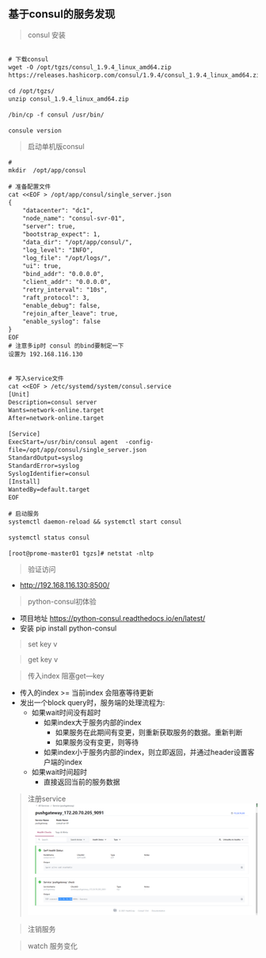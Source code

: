 ## 基于consul的服务发现

> consul 安装
```shell script

# 下载consul
wget -O /opt/tgzs/consul_1.9.4_linux_amd64.zip  https://releases.hashicorp.com/consul/1.9.4/consul_1.9.4_linux_amd64.zip 

cd /opt/tgzs/
unzip consul_1.9.4_linux_amd64.zip

/bin/cp -f consul /usr/bin/

consule version
```

> 启动单机版consul
```shell script
# 
mkdir  /opt/app/consul

# 准备配置文件
cat <<EOF > /opt/app/consul/single_server.json
{
    "datacenter": "dc1",
    "node_name": "consul-svr-01",
    "server": true,
    "bootstrap_expect": 1,
    "data_dir": "/opt/app/consul/",
    "log_level": "INFO",
    "log_file": "/opt/logs/",
    "ui": true,
    "bind_addr": "0.0.0.0",
    "client_addr": "0.0.0.0",
    "retry_interval": "10s",
    "raft_protocol": 3,
    "enable_debug": false,
    "rejoin_after_leave": true,
    "enable_syslog": false
}
EOF
# 注意多ip时 consul 的bind要制定一下
设置为 192.168.116.130


# 写入service文件
cat <<EOF > /etc/systemd/system/consul.service
[Unit]
Description=consul server
Wants=network-online.target
After=network-online.target

[Service]
ExecStart=/usr/bin/consul agent  -config-file=/opt/app/consul/single_server.json
StandardOutput=syslog
StandardError=syslog
SyslogIdentifier=consul
[Install]
WantedBy=default.target
EOF

# 启动服务
systemctl daemon-reload && systemctl start consul   

systemctl status consul 

[root@prome-master01 tgzs]# netstat -nltp
```

> 验证访问
- http://192.168.116.130:8500/

> python-consul初体验
- 项目地址  https://python-consul.readthedocs.io/en/latest/
- 安装 pip install python-consul
> set key v

> get key v

> 传入index 阻塞get—key
- 传入的index >= 当前index 会阻塞等待更新
- 发出一个block query时，服务端的处理流程为:
    - 如果wait时间没有超时
        - 如果index大于服务内部的index
            - 如果服务在此期间有变更，则重新获取服务的数据。重新判断
            - 如果服务没有变更，则等待
        - 如果index小于服务内部的index，则立即返回，并通过header设置客户端的index
    - 如果wait时间超时
        - 直接返回当前的服务数据



> 注册service
![image](./pic/consul_service.png)

> 注销服务 

> watch 服务变化


